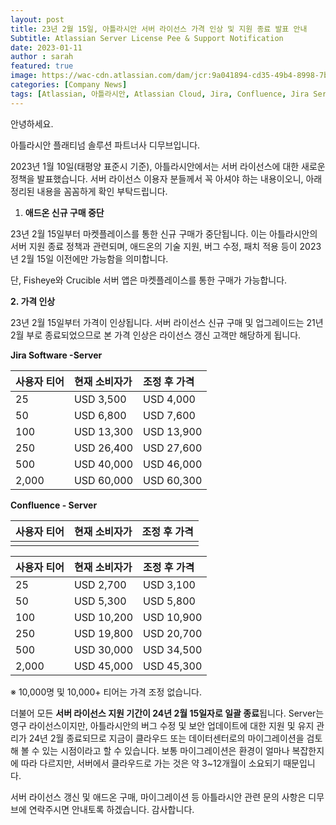 ```yaml
---
layout: post
title: 23년 2월 15일, 아틀라시안 서버 라이선스 가격 인상 및 지원 종료 발표 안내
Subtitle: Atlassian Server License Pee & Support Notification
date: 2023-01-11
author : sarah
featured: true
image: https://wac-cdn.atlassian.com/dam/jcr:9a041894-cd35-49b4-8998-7b3b7e582236/Jira@2x.png?cdnVersion=1629
categories: [Company News]
tags: [Atlassian, 아틀라시안, Atlassian Cloud, Jira, Confluence, Jira Service Management, 아틀라시안클라우드, 협업툴, 아틀라시안가격]
---
```


안녕하세요.

아틀라시안 플래티넘 솔루션 파트너사 디무브입니다. 

 

2023년 1월 10일(태평양 표준시 기준), 아틀라시안에서는 서버 라이선스에 대한 새로운 정책을 발표했습니다. 서버 라이선스 이용자 분들께서 꼭 아셔야 하는 내용이오니, 아래 정리된 내용을 꼼꼼하게 확인 부탁드립니다.

 

1. **애드온 신규 구매 중단**

23년 2월 15일부터 마켓플레이스를 통한 신규 구매가 중단됩니다. 이는 아틀라시안의 서버 지원  종료 정책과 관련되며, 애드온의 기술 지원, 버그 수정, 패치 적용 등이 2023년 2월 15일 이전에만 가능함을 의미합니다.

단, Fisheye와 Crucible 서버 앱은 마켓플레이스를 통한 구매가 가능합니다.

 

**2. 가격 인상**

23년 2월 15일부터 가격이 인상됩니다. 서버 라이선스 신규 구매 및 업그레이드는 21년 2월 부로 종료되었으므로 본 가격 인상은 라이선스 갱신 고객만 해당하게 됩니다.

 

**Jira Software -Server**

| 사용자 티어 | 현재 소비자가 | 조정 후 가격 |
| :---------- | :------------ | :----------- |
| 25          | USD 3,500     | USD 4,000    |
| 50          | USD 6,800     | USD 7,600    |
| 100         | USD 13,300    | USD 13,900   |
| 250         | USD 26,400    | USD 27,600   |
| 500         | USD 40,000    | USD 46,000   |
| 2,000       | USD 60,000    | USD 60,300   |

**Confluence - Server**

| 사용자 티어 | 현재 소비자가 | 조정 후 가격 |
| :---------- | :------------ | :----------- |
|             |               |              |

| 사용자 티어 | 현재 소비자가 | 조정 후 가격 |
| :---------- | :------------ | :----------- |
| 25          | USD 2,700     | USD 3,100    |
| 50          | USD 5,300     | USD 5,800    |
| 100         | USD 10,200    | USD 10,900   |
| 250         | USD 19,800    | USD 20,700   |
| 500         | USD 30,000    | USD 34,500   |
| 2,000       | USD 45,000    | USD 45,300   |

※ 10,000명 및 10,000+ 티어는 가격 조정 없습니다.

 

더불어 모든 **서버 라이선스 지원 기간이 24년 2월 15일자로 일괄 종료**됩니다.  Server는 영구 라이선스이지만, 아틀라시안의 버그 수정 및 보안 업데이트에 대한 지원 및 유지 관리가 24년 2월 종료되므로 지금이 클라우드 또는 데이터센터로의 마이그레이션을 검토해 볼 수 있는 시점이라고 할 수 있습니다. 보통 마이그레이션은 환경이 얼마나 복잡한지에 따라 다르지만, 서버에서 클라우드로 가는 것은 약 3~12개월이 소요되기 때문입니다.

 

서버 라이선스 갱신 및 애드온 구매, 마이그레이션 등 아틀라시안 관련 문의 사항은 디무브에 연락주시면 안내토록 하겠습니다. 감사합니다. 
